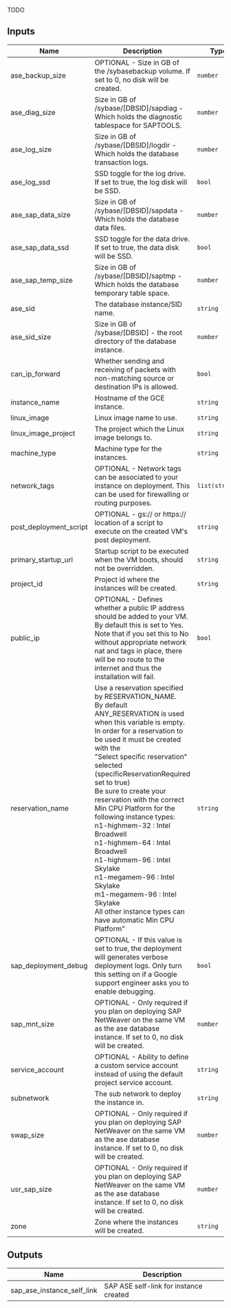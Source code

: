 TODO
<!-- BEGINNING OF PRE-COMMIT-TERRAFORM DOCS HOOK -->
## Inputs

| Name | Description | Type | Default | Required |
|------|-------------|------|---------|:--------:|
| ase\_backup\_size | OPTIONAL - Size in GB of the /sybasebackup volume. If set to 0, no disk will be created. | `number` | `0` | no |
| ase\_diag\_size | Size in GB of /sybase/[DBSID]/sapdiag - Which holds the diagnostic tablespace for SAPTOOLS. | `number` | `8` | no |
| ase\_log\_size | Size in GB of /sybase/[DBSID]/logdir - Which holds the database transaction logs. | `number` | `8` | no |
| ase\_log\_ssd | SSD toggle for the log drive. If set to true, the log disk will be SSD. | `bool` | `true` | no |
| ase\_sap\_data\_size | Size in GB of /sybase/[DBSID]/sapdata - Which holds the database data files. | `number` | `30` | no |
| ase\_sap\_data\_ssd | SSD toggle for the data drive. If set to true, the data disk will be SSD. | `bool` | `true` | no |
| ase\_sap\_temp\_size | Size in GB of /sybase/[DBSID]/saptmp - Which holds the database temporary table space. | `number` | `8` | no |
| ase\_sid | The database instance/SID name. | `string` | n/a | yes |
| ase\_sid\_size | Size in GB of /sybase/[DBSID] - the root directory of the database instance. | `number` | `8` | no |
| can\_ip\_forward | Whether sending and receiving of packets with non-matching source or destination IPs is allowed. | `bool` | `true` | no |
| instance\_name | Hostname of the GCE instance. | `string` | n/a | yes |
| linux\_image | Linux image name to use. | `string` | n/a | yes |
| linux\_image\_project | The project which the Linux image belongs to. | `string` | n/a | yes |
| machine\_type | Machine type for the instances. | `string` | n/a | yes |
| network\_tags | OPTIONAL - Network tags can be associated to your instance on deployment. This can be used for firewalling or routing purposes. | `list(string)` | `[]` | no |
| post\_deployment\_script | OPTIONAL - gs:// or https:// location of a script to execute on the created VM's post deployment. | `string` | `""` | no |
| primary\_startup\_url | Startup script to be executed when the VM boots, should not be overridden. | `string` | `"curl -s https://storage.googleapis.com/cloudsapdeploy/terraform/latest/terraform/sap_ase/startup.sh | bash -x -s https://storage.googleapis.com/cloudsapdeploy/terraform/latest/terraform"` | no |
| project\_id | Project id where the instances will be created. | `string` | n/a | yes |
| public\_ip | OPTIONAL - Defines whether a public IP address should be added to your VM. By default this is set to Yes. Note that if you set this to No without appropriate network nat and tags in place, there will be no route to the internet and thus the installation will fail. | `bool` | `true` | no |
| reservation\_name | Use a reservation specified by RESERVATION\_NAME.<br>By default ANY\_RESERVATION is used when this variable is empty.<br>In order for a reservation to be used it must be created with the<br>"Select specific reservation" selected (specificReservationRequired set to true)<br>Be sure to create your reservation with the correct Min CPU Platform for the<br>following instance types:<br>n1-highmem-32 : Intel Broadwell<br>n1-highmem-64 : Intel Broadwell<br>n1-highmem-96 : Intel Skylake<br>n1-megamem-96 : Intel Skylake<br>m1-megamem-96 : Intel Skylake<br>All other instance types can have automatic Min CPU Platform" | `string` | `""` | no |
| sap\_deployment\_debug | OPTIONAL - If this value is set to true, the deployment will generates verbose deployment logs. Only turn this setting on if a Google support engineer asks you to enable debugging. | `bool` | `false` | no |
| sap\_mnt\_size | OPTIONAL - Only required if you plan on deploying SAP NetWeaver on the same VM as the ase database instance. If set to 0, no disk will be created. | `number` | `0` | no |
| service\_account | OPTIONAL - Ability to define a custom service account instead of using the default project service account. | `string` | `""` | no |
| subnetwork | The sub network to deploy the instance in. | `string` | n/a | yes |
| swap\_size | OPTIONAL - Only required if you plan on deploying SAP NetWeaver on the same VM as the ase database instance. If set to 0, no disk will be created. | `number` | `0` | no |
| usr\_sap\_size | OPTIONAL - Only required if you plan on deploying SAP NetWeaver on the same VM as the ase database instance. If set to 0, no disk will be created. | `number` | `0` | no |
| zone | Zone where the instances will be created. | `string` | n/a | yes |

## Outputs

| Name | Description |
|------|-------------|
| sap\_ase\_instance\_self\_link | SAP ASE self-link for instance created |

<!-- END OF PRE-COMMIT-TERRAFORM DOCS HOOK -->